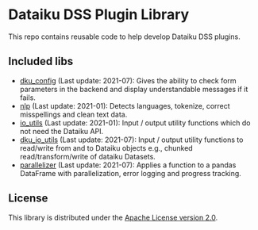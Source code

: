 # Dataiku DSS Plugin Library

This repo contains reusable code to help develop Dataiku DSS plugins.

## Included libs

- [dku_config](dku_config) (Last update: 2021-07): Gives the ability to check form parameters in the backend and display understandable messages if it
 fails.
- [nlp](nlp) (Last update: 2021-01): Detects languages, tokenize, correct misspellings and clean text data.
- [io_utils](io_utils) (Last update: 2021-01): Input / output utility functions which do not need the Dataiku API.
- [dku_io_utils](dku_io_utils) (Last update: 2021-07): Input / output utility functions to read/write from and to Dataiku objects e.g., chunked read/transform/write of dataiku Datasets.
- [parallelizer](parallelizer) (Last update: 2021-07): Applies a function to a pandas DataFrame with parallelization, error logging and progress tracking.

## License

This library is distributed under the [Apache License version 2.0](LICENSE).

